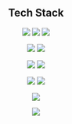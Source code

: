 <h2 align="center">Tech Stack</h2>
<p align="center">
  <img src="https://img.shields.io/badge/react-f1f3f5.svg?style=for-the-badge&logo=react&logoColor=61DAFB" /> 
  <img src="https://img.shields.io/badge/javascript-f1f3f5.svg?style=for-the-badge&logo=javascript&logoColor=F7DF1E" /> 
  <img src="https://img.shields.io/badge/typescript-f1f3f5.svg?style=for-the-badge&logo=typescript&logoColor=3178C6" /> 
</p>   

<p align="center">
  <img src="https://img.shields.io/badge/recoil-f1f3f5.svg?style=for-the-badge&logo=recoil&logoColor=3578E5" /> 
  <img src="https://img.shields.io/badge/next.js-f1f3f5.svg?style=for-the-badge&logo=nextdotjs&logoColor=000000" />
</p>

<p align="center">
  <img src="https://img.shields.io/badge/webpack-f1f3f5.svg?style=for-the-badge&logo=webpack&logoColor=8DD6F9" />
  <img src="https://img.shields.io/badge/vite-f1f3f5.svg?style=for-the-badge&logo=vite&logoColor=646CFF" />
</p>

<p align="center">
  <img src="https://img.shields.io/badge/Tailwindcss-f1f3f5.svg?style=for-the-badge&logo=tailwindcss&logoColor=06B6D4" />
  <img src="https://img.shields.io/badge/sass-f1f3f5.svg?style=for-the-badge&logo=sass&logoColor=#CC6699" />
</p>

<p align="center">
  <img src="https://github-readme-stats.vercel.app/api/top-langs/?username=wonlee6&layout=compact" />
</p>

<p align="center">
  <img src="https://github-readme-stats.vercel.app/api?username=wonlee6&include_all_commits=true&show_icons=true&theme=ambient_gradient&locale=kr" />
</p>

